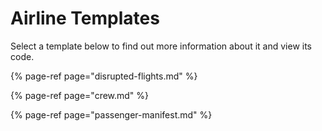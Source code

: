 # Airline Templates

Select a template below to find out more information about it and view its code. 

{% page-ref page="disrupted-flights.md" %}

{% page-ref page="crew.md" %}

{% page-ref page="passenger-manifest.md" %}









